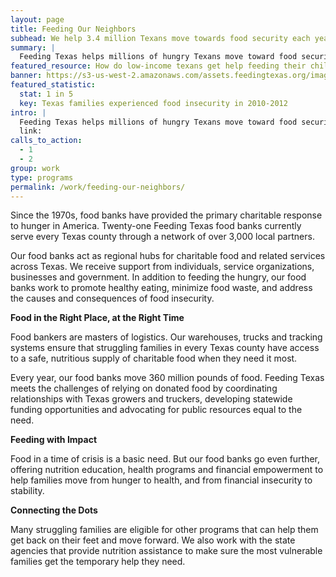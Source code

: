 ```yaml
---
layout: page
title: Feeding Our Neighbors
subhead: We help 3.4 million Texans move towards food security each year.
summary: |
  Feeding Texas helps millions of hungry Texans move toward food security. Our statewide network of food banks and programs target the most vulnerable in every Texas county, especially children and elders. Last year, our food banks distributed nearly 500 million pounds of food to local communities.  
featured_resource: How do low-income texans get help feeding their children?
banner: https://s3-us-west-2.amazonaws.com/assets.feedingtexas.org/images/posts/programs.jpg
featured_statistic:
  stat: 1 in 5
  key: Texas families experienced food insecurity in 2010-2012
intro: |
  Feeding Texas helps millions of hungry Texans move toward food security. Our statewide network of food banks and programs target the most vulnerable in every Texas county, especially children and elders. Last year, our food banks distributed over 360 million pounds of food to local communities through a partner network of over 3,000, largely faith-based charities.
  link: 
calls_to_action:
  - 1
  - 2
group: work
type: programs
permalink: /work/feeding-our-neighbors/
---
```

Since the 1970s, food banks have provided the primary charitable response to hunger in America. Twenty-one Feeding Texas food banks currently serve every Texas county through a network of over 3,000 local partners.

Our food banks act as regional hubs for charitable food and related services across Texas. We receive support from individuals, service organizations, businesses and government. In addition to feeding the hungry, our food banks work to promote healthy eating, minimize food waste, and address the causes and consequences of food insecurity.

**Food in the Right Place, at the Right Time**

Food bankers are masters of logistics. Our warehouses, trucks and tracking systems ensure that struggling families in every Texas county have access to a safe, nutritious supply of charitable food when they need it most. 

Every year, our food banks move 360 million pounds of food. Feeding Texas meets the challenges of relying on donated food by coordinating relationships with Texas growers and truckers, developing statewide funding opportunities and advocating for public resources equal to the need.

**Feeding with Impact**

Food in a time of crisis is a basic need. But our food banks go even further, offering nutrition education, health programs and financial empowerment to help families move from hunger to health, and from financial insecurity to stability.

**Connecting the Dots**

Many struggling families are eligible for other programs that can help them get back on their feet and move forward. We also work with the state agencies that provide nutrition assistance to make sure the most vulnerable families get the temporary help they need.
